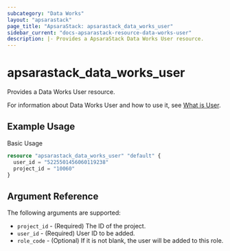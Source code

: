 ```yaml
---
subcategory: "Data Works"
layout: "apsarastack"
page_title: "ApsaraStack: apsarastack_data_works_user"
sidebar_current: "docs-apsarastack-resource-data-works-user"
description: |- Provides a ApsaraStack Data Works User resource.
---
```


# apsarastack\_data\_works\_user

Provides a Data Works User resource.

For information about Data Works User and how to use it,
see [What is User](https://help.aliyun.com/apsara/enterprise/v_3_14_0_20210519/dide/enterprise-ascm-developer-guide/CreateProjectMember-1-2.html?spm=a2c4g.14484438.10001.561).

## Example Usage

Basic Usage

```terraform
resource "apsarastack_data_works_user" "default" {
  user_id = "5225501456060119238"
  project_id = "10060"
}
```

## Argument Reference

The following arguments are supported:

* `project_id` - (Required) The ID of the project.
* `user_id` - (Required) User ID to be added.
* `role_code` - (Optional) If it is not blank, the user will be added to this role.

